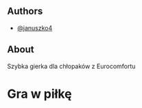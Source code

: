 ## Authors

- [@januszko4](https://github.com/januszko4)


## About
Szybka gierka dla chłopaków z Eurocomfortu
# Gra w piłkę
